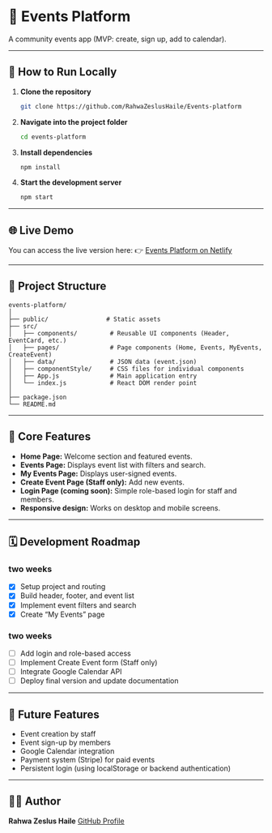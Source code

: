 # 🎉 Events Platform

A community events app (MVP: create, sign up, add to calendar).

---

## 🚀 How to Run Locally

1. **Clone the repository**

   ```bash
   git clone https://github.com/RahwaZeslusHaile/Events-platform
   ```

2. **Navigate into the project folder**

   ```bash
   cd events-platform
   ```

3. **Install dependencies**

   ```bash
   npm install
   ```

4. **Start the development server**

   ```bash
   npm start
   ```

---

## 🌐 Live Demo

You can access the live version here:
👉 [Events Platform on Netlify](https://events-platform-project.netlify.app/)

---

## 📁 Project Structure

```
events-platform/
│
├── public/                # Static assets
├── src/
│   ├── components/         # Reusable UI components (Header, EventCard, etc.)
│   ├── pages/              # Page components (Home, Events, MyEvents, CreateEvent)
│   ├── data/               # JSON data (event.json)
│   ├── componentStyle/     # CSS files for individual components
│   ├── App.js              # Main application entry
│   └── index.js            # React DOM render point
│
├── package.json
└── README.md
```

---

## 🧩 Core Features

* **Home Page:** Welcome section and featured events.
* **Events Page:** Displays event list with filters and search.
* **My Events Page:** Displays user-signed events.
* **Create Event Page (Staff only):** Add new events.
* **Login Page (coming soon):** Simple role-based login for staff and members.
* **Responsive design:** Works on desktop and mobile screens.

---

## 🗓️ Development Roadmap

### two weeks

* [x] Setup project and routing
* [x] Build header, footer, and event list
* [x] Implement event filters and search
* [x] Create “My Events” page

### two weeks

* [ ] Add login and role-based access
* [ ] Implement Create Event form (Staff only)
* [ ] Integrate Google Calendar API
* [ ] Deploy final version and update documentation

---

## 🌟 Future Features

* Event creation by staff
* Event sign-up by members
* Google Calendar integration
* Payment system (Stripe) for paid events
* Persistent login (using localStorage or backend authentication)

---

## 👩‍💻 Author

**Rahwa Zeslus Haile**
[GitHub Profile](https://github.com/RahwaZeslusHaile)
